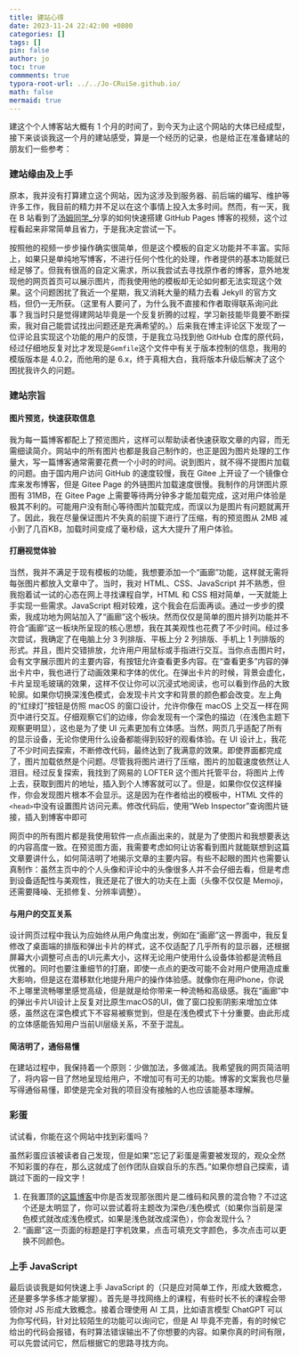 ```yaml
---
title: 建站心得
date: 2023-11-24 22:42:00 +0800
categories: []
tags: []
pin: false
author: jo
toc: true
commments: true
typora-root-url: ../../Jo-CRuiSe.github.io/
math: false
mermaid: true
---
```


建这个个人博客站大概有 1 个月的时间了，到今天为止这个网站的大体已经成型，接下来谈谈我这一个月的建站感受，算是一个经历的记录，也是给正在准备建站的朋友们一些参考：

### 建站缘由及上手

原本，我并没有打算建立这个网站，因为这涉及到服务器、前后端的编写、维护等许多工作，我目前的精力并不足以在这个事情上投入太多时间。然而，有一天，我在 B 站看到了[汤姆同学_](https://space.bilibili.com/165087084)分享的如何快速搭建 GitHub Pages 博客的视频，这个过程看起来非常简单且省力，于是我决定尝试一下。

按照他的视频一步步操作确实很简单，但是这个模板的自定义功能并不丰富。实际上，如果只是单纯地写博客，不进行任何个性化的处理，作者提供的基本功能就已经足够了。但我有很高的自定义需求，所以我尝试去寻找原作者的博客，意外地发现他的网页首页可以展示图片，而我使用他的模板却无论如何都无法实现这个效果。这个问题困扰了我近一个星期，我又消耗大量的精力去看 Jekyll 的官方文档，但仍一无所获。（这里有人要问了，为什么我不直接和作者取得联系询问此事？我当时只是觉得建网站毕竟是一个反复折腾的过程，学习新技能毕竟要不断探索，我对自己能尝试找出问题还是充满希望的。）后来我在博主评论区下发现了一位评论且实现这个功能的用户的反馈，于是我立马找到他 GitHub 仓库的原代码，经过仔细地反复对比才发现是`Gemfile`这个文件中有关于版本控制的信息，我用的模版版本是 4.0.2，而他用的是 6.x，终于真相大白，我将版本升级后解决了这个困扰我许久的问题。

### 建站宗旨

#### 图片预览，快速获取信息

我为每一篇博客都配上了预览图片，这样可以帮助读者快速获取文章的内容，而无需细读简介。网站中的所有图片也都是我自己制作的，也正是因为图片处理的工作量大，写一篇博客通常需要花费一个小时的时间。说到图片，就不得不提图片加载的问题。由于国内用户访问 GitHub 的速度较慢，我在 Gitee 上开设了一个镜像仓库来发布博客，但是 Gitee Page 的外链图片加载速度很慢。我制作的月饼图片原图有 31MB，在 Gitee Page 上需要等待两分钟多才能加载完成，这对用户体验是极其不利的。可能用户没有耐心等待图片加载完成，而误以为是图片有问题就离开了。因此，我在尽量保证图片不失真的前提下进行了压缩，有的预览图从 2MB 减小到了几百KB，加载时间变成了毫秒级，这大大提升了用户体验。

#### 打磨视觉体验

当然，我并不满足于现有模板的功能，我想要添加一个“画廊”功能，这样就无需将每张图片都放入文章中了。当时，我对 HTML、CSS、JavaScript 并不熟悉，但我抱着试一试的心态在网上寻找课程自学，HTML 和 CSS 相对简单，一天就能上手实现一些需求。JavaScript 相对较难，这个我会在后面再谈。通过一步步的摸索，我成功地为网站加入了“画廊”这个板块。然而仅仅是简单的图片排列功能并不符合“画廊”这一板块所呈现的核心思想，我在其美观性也花费了不少时间。经过多次尝试，我确定了在电脑上分 3 列排版、平板上分 2 列排版、手机上 1 列排版的形式。并且，图片交错排放，允许用户用鼠标或手指进行交互。当你点击图片时，会有文字展示图片的主要内容，有按钮允许查看更多内容。在“查看更多”内容的弹出卡片中，我也进行了动画效果和字体的优化。在弹出卡片的时候，背景会虚化，卡片呈现毛玻璃的效果，这样不仅让你可以沉浸式地阅读，也可以看到作品的大致轮廓。如果你切换深浅色模式，会发现卡片文字和背景的颜色都会改变。左上角的“红绿灯”按钮是仿照 macOS 的窗口设计，允许你像在 macOS 上交互一样在网页中进行交互。仔细观察它们的边缘，你会发现有一个深色的描边（在浅色主题下观察更明显），这也是为了使 UI 元素更加有立体感。当然，网页几乎适配了所有的显示设备，无论你使用什么设备都能得到较好的观看体验。在 UI 设计上，我花了不少时间去探索，不断修改代码，最终达到了我满意的效果。即使界面都完成了，图片加载依然是个问题。尽管我将图片进行了压缩，图片的加载速度依然让人泪目。经过反复探索，我找到了网易的 LOFTER 这个图片托管平台，将图片上传上去，获取到图片的地址，插入到个人博客就可以了。但是，如果你仅仅这样操作，你会发现图片根本不会显示。这是因为在作者给出的模板中，HTML 文件的`<head>`中没有设置图片访问元素。修改代码后，使用“Web Inspector”查询图片链接，插入到博客中即可

网页中的所有图片都是我使用软件一点点画出来的，就是为了使图片和我想要表达的内容高度一致。在预览图方面，我需要考虑如何让访客看到图片就能联想到这篇文章要讲什么，如何简洁明了地揭示文章的主要内容。有些不起眼的图片也需要认真制作：虽然主页中的个人头像和评论中的头像很多人并不会仔细去看，但是考虑到设备适配性与美观性，我还是花了很大的功夫在上面（头像不仅仅是 Memoji，还需要降噪、无损修复、分辨率调整）。

#### 与用户的交互关系

设计网页过程中我认为应始终从用户角度出发，例如在“画廊”这一界面中，我反复修改了桌面端的排版和弹出卡片的样式，这不仅适配了几乎所有的显示器，还根据屏幕大小调整可点击的UI元素大小，这样无论用户使用什么设备体验都是流畅且优雅的。同时也要注重细节的打磨，即使一点点的更改可能不会对用户使用造成重大影响，但是这在潜移默化地提升用户的操作体验感。就像你在用iPhone，你说不上哪里流畅哪里感觉高级，但是就是给你带来一种流畅和高级感。我在“画廊”中的弹出卡片UI设计上反复对比原生macOS的UI，做了窗口投影阴影来增加立体感，虽然这在深色模式下不容易被察觉到，但是在浅色模式下十分重要。由此形成的立体感能告知用户当前UI层级关系，不至于混乱。

#### 简洁明了，通俗易懂

在建站过程中，我保持着一个原则：少做加法，多做减法。我希望我的网页简洁明了，将内容一目了然地呈现给用户，不增加可有可无的功能。博客的文案我也尽量写得通俗易懂，即使是完全对我的项目没有接触的人也应该能基本理解。

### 彩蛋

试试看，你能在这个网站中找到彩蛋吗？

虽然彩蛋应该被读者自己发现，但是如果“忘记了彩蛋是需要被发现的，观众全然不知彩蛋的存在，那么这就成了创作团队自娱自乐的东西。”如果你想自己探索，请跳过下面的一段文字！

1. 在我置顶的[这篇博客](https://jo-cruise.gitee.io)中你是否发现那张图片是二维码和风景的混合物？不过这个还是太明显了，你可以尝试着将主题改为深色/浅色模式（如果你当前是深色模式就改成浅色模式，如果是浅色就改成深色），你会发现什么？
2. “画廊”这一页面的标题是打字机效果，点击可填充文字颜色，多次点击可以更换不同颜色。

### 上手 JavaScript

最后谈谈我是如何快速上手 JavaScript 的（只是应对简单工作，形成大致概念，还是要多学多练才能掌握）。首先是寻找网络上的课程，有些时长不长的课程会带领你对 JS 形成大致概念。接着合理使用 AI 工具，比如语言模型 ChatGPT 可以为你写代码，针对比较陌生的功能可以询问它，但是 AI 毕竟不完善，有的时候它给出的代码会报错，有时算法错误输出不了你想要的内容。如果你真的时间有限，可以先尝试问它，然后根据它的思路寻找方向。
